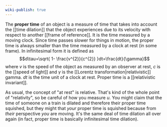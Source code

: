 ```yaml
---
wiki-publish: true
---
```

The **proper time** of an object is a measure of time that takes into account the [[time dilation]] that the object experiences due to its velocity with respect to another [[frame of reference]]. It is the time measured by a moving clock. Since time passes slower for things in motion, the proper time is always smaller than the time measured by a clock at rest (in some frame). In infinitesimal form it is defined as
$$d\tau=\sqrt{ 1- \frac{v^{2}}{c^{2}} }dt=\frac{dt}{\gamma}$$
where $v$ is the speed of the object as measured by an observer at rest, $c$ is the [[speed of light]] and $\gamma$ is the [[Lorentz transformation|relativistic]] gamma. $dt$ is the time unit of a clock at rest. Proper time is a [[relativistic invariant]].

As usual, the concept of "at rest" is relative. That's kind of the whole point of "relativity", so be careful of how you measure $u$. You might claim that the time of someone on a train is dilated and therefore their proper time squished, but they might that *your* proper time is squished because from *their* perspective *you* are moving. It's the same deal of time dilation all over again (in fact, proper time is basically infinitesimal time dilation).